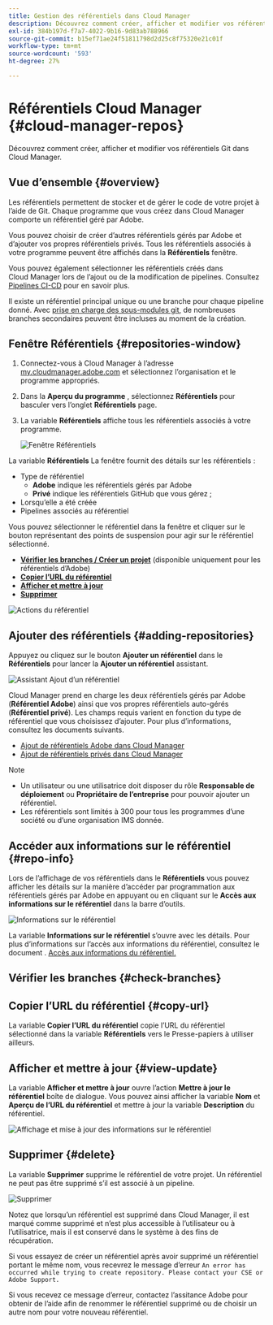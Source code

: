 ```yaml
---
title: Gestion des référentiels dans Cloud Manager
description: Découvrez comment créer, afficher et modifier vos référentiels Git dans Cloud Manager.
exl-id: 384b197d-f7a7-4022-9b16-9d83ab788966
source-git-commit: b15ef71ae24f51811798d2d25c8f75320e21c01f
workflow-type: tm+mt
source-wordcount: '593'
ht-degree: 27%

---
```



# Référentiels Cloud Manager {#cloud-manager-repos}

Découvrez comment créer, afficher et modifier vos référentiels Git dans Cloud Manager.

## Vue d’ensemble {#overview}

Les référentiels permettent de stocker et de gérer le code de votre projet à l’aide de Git. Chaque programme que vous créez dans Cloud Manager comporte un référentiel géré par Adobe.

Vous pouvez choisir de créer d’autres référentiels gérés par Adobe et d’ajouter vos propres référentiels privés. Tous les référentiels associés à votre programme peuvent être affichés dans la **Référentiels** fenêtre.

Vous pouvez également sélectionner les référentiels créés dans Cloud Manager lors de l’ajout ou de la modification de pipelines. Consultez [Pipelines CI-CD](/help/overview/ci-cd-pipelines.md) pour en savoir plus.

Il existe un référentiel principal unique ou une branche pour chaque pipeline donné. Avec [prise en charge des sous-modules git,](git-submodules.md) de nombreuses branches secondaires peuvent être incluses au moment de la création.

## Fenêtre Référentiels {#repositories-window}

1. Connectez-vous à Cloud Manager à l’adresse [my.cloudmanager.adobe.com](https://my.cloudmanager.adobe.com/) et sélectionnez l’organisation et le programme appropriés.

1. Dans la **Aperçu du programme** , sélectionnez **Référentiels** pour basculer vers l’onglet **Référentiels** page.

1. La variable **Référentiels** affiche tous les référentiels associés à votre programme.

   ![Fenêtre Référentiels](assets/repositories.png)

La variable **Référentiels** La fenêtre fournit des détails sur les référentiels :

* Type de référentiel
   * **Adobe** indique les référentiels gérés par Adobe
   * **Privé** indique les référentiels GitHub que vous gérez ;
* Lorsqu’elle a été créée
* Pipelines associés au référentiel

Vous pouvez sélectionner le référentiel dans la fenêtre et cliquer sur le bouton représentant des points de suspension pour agir sur le référentiel sélectionné.

* **[Vérifier les branches / Créer un projet](#check-branches)** (disponible uniquement pour les référentiels d’Adobe)
* **[Copier l’URL du référentiel](#copy-url)**
* **[Afficher et mettre à jour](#view-update)**
* **[Supprimer](#delete)**

![Actions du référentiel](assets/repository-actions.png)

## Ajouter des référentiels {#adding-repositories}

Appuyez ou cliquez sur le bouton **Ajouter un référentiel** dans le **Référentiels** pour lancer la **Ajouter un référentiel** assistant.

![Assistant Ajout d’un référentiel](assets/add-repository-wizard.png)

Cloud Manager prend en charge les deux référentiels gérés par Adobe (**Référentiel Adobe**) ainsi que vos propres référentiels auto-gérés (**Référentiel privé**). Les champs requis varient en fonction du type de référentiel que vous choisissez d’ajouter. Pour plus d’informations, consultez les documents suivants.

* [Ajout de référentiels Adobe dans Cloud Manager](adobe-repositories.md)
* [Ajout de référentiels privés dans Cloud Manager](private-repositories.md)

>[!NOTE]
>
>* Un utilisateur ou une utilisatrice doit disposer du rôle **Responsable de déploiement** ou **Propriétaire de l’entreprise** pour pouvoir ajouter un référentiel.
>* Les référentiels sont limités à 300 pour tous les programmes d’une société ou d’une organisation IMS donnée.

## Accéder aux informations sur le référentiel {#repo-info}

Lors de l’affichage de vos référentiels dans le **Référentiels** vous pouvez afficher les détails sur la manière d’accéder par programmation aux référentiels gérés par Adobe en appuyant ou en cliquant sur le **Accès aux informations sur le référentiel** dans la barre d’outils.

![Informations sur le référentiel](assets/access-repo-info.png)

La variable **Informations sur le référentiel** s’ouvre avec les détails. Pour plus d’informations sur l’accès aux informations du référentiel, consultez le document . [Accès aux informations du référentiel.](accessing-repositories.md)

## Vérifier les branches {#check-branches}

## Copier l’URL du référentiel {#copy-url}

La variable **Copier l’URL du référentiel** copie l’URL du référentiel sélectionné dans la variable **Référentiels** vers le Presse-papiers à utiliser ailleurs.

## Afficher et mettre à jour {#view-update}

La variable **Afficher et mettre à jour** ouvre l’action **Mettre à jour le référentiel** boîte de dialogue. Vous pouvez ainsi afficher la variable **Nom** et **Aperçu de l’URL du référentiel** et mettre à jour la variable **Description** du référentiel.

![Affichage et mise à jour des informations sur le référentiel](assets/update-repository.png)

## Supprimer {#delete}

La variable **Supprimer** supprime le référentiel de votre projet. Un référentiel ne peut pas être supprimé s’il est associé à un pipeline.

![Supprimer](assets/delete.png)

Notez que lorsqu’un référentiel est supprimé dans Cloud Manager, il est marqué comme supprimé et n’est plus accessible à l’utilisateur ou à l’utilisatrice, mais il est conservé dans le système à des fins de récupération.

Si vous essayez de créer un référentiel après avoir supprimé un référentiel portant le même nom, vous recevrez le message d’erreur `An error has occurred while trying to create repository. Please contact your CSE or Adobe Support.`

Si vous recevez ce message d’erreur, contactez l’assitance Adobe pour obtenir de l’aide afin de renommer le référentiel supprimé ou de choisir un autre nom pour votre nouveau référentiel.
